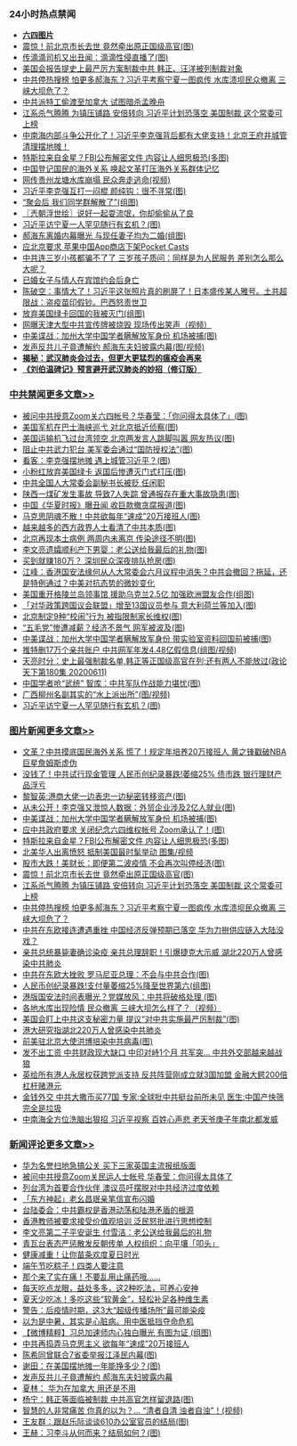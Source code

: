 <div class="catlist">
<h3>24小时热点禁闻</h3>
<ul>
<li><b><a href="64photo" target="_blank">六四图片</a></b></li>
<li><a href="https://github.com/fqnews/bnews/blob/master/topimagenews/20200611/1343360.md">震惊！前北京市长去世 竟然牵出原正国级高官(图)</a></li>
<li><a href="https://github.com/fqnews/bnews/blob/master/cbnews/20200612/1343617.md">传滴滴司机又出丑闻：滴滴性侵直播了(图)</a></li>
<li><a href="https://github.com/fqnews/bnews/blob/master/comments/20200611/1343294.md">美国会报告提史上最严厉方案制裁中共 韩正、汪洋被列制裁对象</a></li>
<li><a href="https://github.com/fqnews/bnews/blob/master/topimagenews/20200611/1343316.md">中共停热搜榜 怕更多郝海东？习近平考察宁夏一图疯传 水库溃坝民众撤离 三峡大坝危了？</a></li>
<li><a href="https://github.com/fqnews/bnews/blob/master/worldnews/20200612/1343481.md">中共派特工偷渡至加拿大 试图暗杀孟晚舟</a></li>
<li><a href="https://github.com/fqnews/bnews/blob/master/topimagenews/20200611/1343335.md">江系杀气腾腾 为镇压铺路 安倍转向 习近平计划恐落空 美国制裁 这个常委可上榜</a></li>
<li><a href="https://github.com/fqnews/bnews/blob/master/comments/20200612/1343528.md">中南海内部斗争公开化了！习近平李克强背后都有大佬支持！北京王府井城管清理摆地摊！</a></li>
<li><a href="https://github.com/fqnews/bnews/blob/master/topimagenews/20200612/1343508.md">特斯拉来自金星？FBI公布解密文件 内容让人细思极恐(多图)</a></li>
<li><a href="https://github.com/fqnews/bnews/blob/master/headline/20200611/1343250.md">中国登记国民的海外关系      唤起文革打压海外关系群体记忆</a></li>
<li><a href="https://github.com/fqnews/bnews/blob/master/cbnews/20200612/1343475.md">网传贵州龙塘水库崩塌 民众奔走逃命(视频)</a></li>
<li><a href="https://github.com/fqnews/bnews/blob/master/cbnews/20200612/1343542.md">习近平李克强互打一闷棍 颜纯钩：很不寻常(图)</a></li>
<li><a href="https://github.com/fqnews/bnews/blob/master/funmedia/20200612/1343388.md">“聚会后 我们同学群解散了”(组图)</a></li>
<li><a href="https://github.com/fqnews/bnews/blob/master/ssgc/20200612/1343441.md">〖兲朝浮世绘〗说好一起耍流氓，你却偷偷从了良</a></li>
<li><a href="https://github.com/fqnews/bnews/blob/master/cbnews/20200612/1343618.md">习近平访宁夏一人罕见随行有玄机？(图)</a></li>
<li><a href="https://github.com/fqnews/bnews/blob/master/yule/20200612/1343381.md">郝海东离婚内幕曝光 与现任妻子均为二婚(组图)</a></li>
<li><a href="https://github.com/fqnews/bnews/blob/master/cnnews/20200612/1343393.md">应北京要求 苹果中国App商店下架Pocket Casts</a></li>
<li><a href="https://github.com/fqnews/bnews/blob/master/comments/20200612/1343523.md">中共连三岁小孩都骗不了了 三岁孩子质问：同样是为人民服务 差别怎么那么大呢？</a></li>
<li><a href="https://github.com/fqnews/bnews/blob/master/baitai/20200611/1343227.md">已婚女子与情人在宾馆约会后身亡</a></li>
<li><a href="https://github.com/fqnews/bnews/blob/master/cbnews/20200612/1343604.md">陈破空：事情大了！习近平这张照片真的刷屏了！日本盛传某人雅号。土共超限战：盗疫苗印假钞。巴西怒责世卫 </a></li>
<li><a href="https://github.com/fqnews/bnews/blob/master/comments/20200612/1343401.md">放弃美国绿卡回国的我被灭门(组图)</a></li>
<li><a href="https://github.com/fqnews/bnews/blob/master/comments/20200611/1343247.md">网曝天津大型中共宣传牌被烧毁 现场传出笑声（视频）</a></li>
<li><a href="https://github.com/fqnews/bnews/blob/master/topimagenews/20200612/1343673.md">中美谍战：加州大学中国学者瞒解放军身份 机场被捕(图)</a></li>
<li><a href="https://github.com/fqnews/bnews/blob/master/cnnews/20200612/1343601.md">发声反共儿子竟遭解约 郝海东夫妇披露内幕(图/视频)</a></li>
<li><b><a href="https://github.com/fqnews/bnews/blob/master/comments/20200211/1275071.md" target="_blank">揭秘：武汉肺炎会过去，但更大更猛烈的瘟疫会再来</a></b></li>
<li><b><a href="https://github.com/fqnews/bnews/blob/master/comments/20200207/1272816.md" target="_blank">《刘伯温碑记》预言避开武汉肺炎的妙招（修订版）</a></b></li>
</ul>
</div>

<div class="catlist">
<h3><a href="https://github.com/fqnews/bnews/blob/master/cbnews/" target="_blank">中共禁闻</a><span><a href="https://github.com/fqnews/bnews/blob/master/cbnews/" target="_blank" rel="nofollow">更多文章>></a></span></h3>
<ul>
<li><a href="https://github.com/fqnews/bnews/blob/master/cbnews/20200612/1343781.md" target="_blank">被问中共授意Zoom关六四帐号？华春莹：「你问得太具体了」(图)</a></li>
<li><a href="https://github.com/fqnews/bnews/blob/master/cbnews/20200612/1343775.md" target="_blank">美国军机在巴士海峡巡弋 对北京抵近侦察(图)</a></li>
<li><a href="https://github.com/fqnews/bnews/blob/master/cbnews/20200612/1343770.md" target="_blank">美国运输机飞过台湾领空 北京两发言人跳脚叫嚣 网友热议(图)</a></li>
<li><a href="https://github.com/fqnews/bnews/blob/master/cbnews/20200612/1343769.md" target="_blank">阻止中共武力犯台 美军委会通过“国防授权法”(图)</a></li>
<li><a href="https://github.com/fqnews/bnews/blob/master/cbnews/20200612/1343766.md" target="_blank">看客：李克强摆地摊 遇上城管习近平？(图)</a></li>
<li><a href="https://github.com/fqnews/bnews/blob/master/cbnews/20200612/1343765.md" target="_blank">小粉红放弃美国绿卡 返国后惨遭灭门式打压(图)</a></li>
<li><a href="https://github.com/fqnews/bnews/blob/master/cbnews/20200612/1343756.md" target="_blank">中共全国人大常委会副秘书长被贬 任闲职</a></li>
<li><a href="https://github.com/fqnews/bnews/blob/master/cbnews/20200612/1343755.md" target="_blank">陕西一煤矿发生事故 导致7人失踪 曾通报存在重大事故隐患(图)</a></li>
<li><a href="https://github.com/fqnews/bnews/blob/master/cbnews/20200612/1343745.md" target="_blank">中国《华夏时报》曝丑闻 收巨款撤贪腐报道(图)</a></li>
<li><a href="https://github.com/fqnews/bnews/blob/master/cbnews/20200612/1343727.md" target="_blank">马克思阴魂不散！中共欲每年“速成”20万接班人(图)</a></li>
<li><a href="https://github.com/fqnews/bnews/blob/master/cbnews/20200612/1343715.md" target="_blank">越来越多的西方政界人士看清了中共本质(图)</a></li>
<li><a href="https://github.com/fqnews/bnews/blob/master/cbnews/20200612/1343714.md" target="_blank">北京再现本土病例 两周内未离京 传染途径不明(图)</a></li>
<li><a href="https://github.com/fqnews/bnews/blob/master/cbnews/20200612/1343706.md" target="_blank">李文亮遗孀顺利产下男婴：老公送给我最后的礼物(图)</a></li>
<li><a href="https://github.com/fqnews/bnews/blob/master/cbnews/20200612/1343705.md" target="_blank">买到就赚180万？ 深圳民众深夜排队抢房(图)</a></li>
<li><a href="https://github.com/fqnews/bnews/blob/master/cbnews/20200612/1343704.md" target="_blank">江峰：香港国安法缘何从人大常委会六月议程中消失？中共会撤回？拖延，还是特例通过？中美对抗态势的微妙变化</a></li>
<li><a href="https://github.com/fqnews/bnews/blob/master/cbnews/20200612/1343693.md" target="_blank">美国重开格陵兰岛领事馆 援助乌克兰2.5亿 加强欧洲盟友合作(组图)</a></li>
<li><a href="https://github.com/fqnews/bnews/blob/master/cbnews/20200612/1343676.md" target="_blank">「对华政策跨国议会联盟」增至13国议员参与 意大利荷兰等加入(图)</a></li>
<li><a href="https://github.com/fqnews/bnews/blob/master/cbnews/20200612/1343675.md" target="_blank">北京制定9种“校闹”行为 被指限制家长维权(图)</a></li>
<li><a href="https://github.com/fqnews/bnews/blob/master/cbnews/20200612/1343674.md" target="_blank">“五毛党”惨遭减薪？经济不景气 网军被波及(图)</a></li>
<li><a href="https://github.com/fqnews/bnews/blob/master/cbnews/20200612/1343653.md" target="_blank">中美谍战：加州大学中国学者瞒解放军身份 带实验室资料回国前被捕(图)</a></li>
<li><a href="https://github.com/fqnews/bnews/blob/master/cbnews/20200612/1343646.md" target="_blank">推特删17万个亲共账户 中共网军年发4.48亿假信息(组图/视频)</a></li>
<li><a href="https://github.com/fqnews/bnews/blob/master/cbnews/20200612/1343645.md" target="_blank">天亮时分：史上最强制裁名单,韩正等正国级高官在列;还有两人不能放过(政论天下第180集 20200611)</a></li>
<li><a href="https://github.com/fqnews/bnews/blob/master/cbnews/20200612/1343636.md" target="_blank">中国学者呛“武统” 智库：中共军队作战能力堪忧(图)</a></li>
<li><a href="https://github.com/fqnews/bnews/blob/master/cbnews/20200612/1343635.md" target="_blank">广西柳州名副其实的“水上派出所”(图/视频)</a></li>
<li><a href="https://github.com/fqnews/bnews/blob/master/cbnews/20200612/1343618.md" target="_blank">习近平访宁夏一人罕见随行有玄机？(图)</a></li>

</ul>
</div>
<div class="catlist">
<h3><a href="https://github.com/fqnews/bnews/blob/master/topimagenews/" target="_blank">图片新闻</a><span><a href="https://github.com/fqnews/bnews/blob/master/topimagenews/" target="_blank" rel="nofollow">更多文章>></a></span></h3>
<ul>
<li><a href="https://github.com/fqnews/bnews/blob/master/topimagenews/20200612/1343768.md" target="_blank">文革？中共摸底国民海外关系 慌了！规定年培养20万接班人 黄之锋戳破NBA巨星詹姆斯虚伪</a></li>
<li><a href="https://github.com/fqnews/bnews/blob/master/topimagenews/20200612/1343744.md" target="_blank">没钱了！中共试行现金管理 人民币创纪录暴跌!萎缩25% 债市跌 银行理财产品浮亏</a></li>
<li><a href="https://github.com/fqnews/bnews/blob/master/topimagenews/20200612/1343740.md" target="_blank">黎智英:港商大佬一边表忠一边秘密转移资产(图)</a></li>
<li><a href="https://github.com/fqnews/bnews/blob/master/topimagenews/20200612/1343722.md" target="_blank">从未公开！李克强又泄惊人数据：外贸企业涉及2亿人就业(图)</a></li>
<li><a href="https://github.com/fqnews/bnews/blob/master/topimagenews/20200612/1343673.md" target="_blank">中美谍战：加州大学中国学者瞒解放军身份 机场被捕(图)</a></li>
<li><a href="https://github.com/fqnews/bnews/blob/master/topimagenews/20200612/1343605.md" target="_blank">应中共政府要求 关闭纪念六四维权帐号 Zoom承认了！(图)</a></li>
<li><a href="https://github.com/fqnews/bnews/blob/master/topimagenews/20200612/1343508.md" target="_blank">特斯拉来自金星？FBI公布解密文件 内容让人细思极恐(多图)</a></li>
<li><a href="https://github.com/fqnews/bnews/blob/master/topimagenews/20200612/1343474.md" target="_blank">北美华人出离愤怒 抵制美国最时髦举动 图集/视频</a></li>
<li><a href="https://github.com/fqnews/bnews/blob/master/topimagenews/20200612/1343455.md" target="_blank">股市大跌！美财长：即便第二波疫情 不会再次叫停经济(图)</a></li>
<li><a href="https://github.com/fqnews/bnews/blob/master/topimagenews/20200611/1343360.md" target="_blank">震惊！前北京市长去世 竟然牵出原正国级高官(图)</a></li>
<li><a href="https://github.com/fqnews/bnews/blob/master/topimagenews/20200611/1343335.md" target="_blank">江系杀气腾腾 为镇压铺路 安倍转向 习近平计划恐落空 美国制裁 这个常委可上榜</a></li>
<li><a href="https://github.com/fqnews/bnews/blob/master/topimagenews/20200611/1343316.md" target="_blank">中共停热搜榜 怕更多郝海东？习近平考察宁夏一图疯传 水库溃坝民众撤离 三峡大坝危了？</a></li>
<li><a href="https://github.com/fqnews/bnews/blob/master/topimagenews/20200611/1343206.md" target="_blank">中共在东欧接连遭遇重挫 中国经济反弹预期已落空 华为力拚供应链入大陆没戏？</a></li>
<li><a href="https://github.com/fqnews/bnews/blob/master/topimagenews/20200611/1343192.md" target="_blank">亲共总统暴毙妻确诊染疫 亲共总理辞职！引爆捷克大示威 湖北220万人曾感染中共肺炎</a></li>
<li><a href="https://github.com/fqnews/bnews/blob/master/topimagenews/20200611/1343119.md" target="_blank">中共在东欧大挫败 罗马尼亚总理：不会与中共合作(图)</a></li>
<li><a href="https://github.com/fqnews/bnews/blob/master/topimagenews/20200611/1343089.md" target="_blank">人民币创纪录暴跌!支付量萎缩25%降至世界第六(组图)</a></li>
<li><a href="https://github.com/fqnews/bnews/blob/master/topimagenews/20200611/1343056.md" target="_blank">港版国安法时间表曝光？党媒放风：中共将破格处理 (图)</a></li>
<li><a href="https://github.com/fqnews/bnews/blob/master/topimagenews/20200611/1343035.md" target="_blank">各地水库出现险情 民众撤离 三峡大坝怎么样了？（视频）</a></li>
<li><a href="https://github.com/fqnews/bnews/blob/master/topimagenews/20200611/1343025.md" target="_blank">美国会盯上中共这支秘密力量 提议“对中共实施最严厉制裁”(图)</a></li>
<li><a href="https://github.com/fqnews/bnews/blob/master/topimagenews/20200611/1342937.md" target="_blank">港大研究指湖北220万人曾感染中共肺炎</a></li>
<li><a href="https://github.com/fqnews/bnews/blob/master/topimagenews/20200611/1342932.md" target="_blank">前美驻北京大使洪博培染中共病毒(图)</a></li>
<li><a href="https://github.com/fqnews/bnews/blob/master/topimagenews/20200610/1342773.md" target="_blank">发不出工资 中共财政现大缺口 中印对峙1个月 共军突&#8230; 中共外交部越来越战狼</a></li>
<li><a href="https://github.com/fqnews/bnews/blob/master/topimagenews/20200610/1342770.md" target="_blank">英给所有港人永居权获跨党派支持 反共阵营刚成立就3国加盟 金融大鳄200倍杠杆赌港元</a></li>
<li><a href="https://github.com/fqnews/bnews/blob/master/topimagenews/20200610/1342745.md" target="_blank">金钱外交 中共大撒币买77国 专家:全球批中共挺台前所未见 医生:中国产快筛完全是垃圾</a></li>
<li><a href="https://github.com/fqnews/bnews/blob/master/topimagenews/20200610/1342707.md" target="_blank">中南海全方位洗脑出狠招 习近平视察 百姓心声悲 老天爷庚子年南北都发威</a></li>

</ul>
</div>
<div class="catlist">
<h3><a href="https://github.com/fqnews/bnews/blob/master/comments/" target="_blank">新闻评论</a><span><a href="https://github.com/fqnews/bnews/blob/master/comments/" target="_blank" rel="nofollow">更多文章>></a></span></h3>
<ul>
<li><a href="https://github.com/fqnews/bnews/blob/master/comments/20200612/1343782.md" target="_blank">华为名誉扫地急搞公关 买下三家英国主流报纸版面</a></li>
<li><a href="https://github.com/fqnews/bnews/blob/master/comments/20200612/1343777.md" target="_blank">被问中共授意Zoom关民运人士帐号 华春莹：你问得太具体了</a></li>
<li><a href="https://github.com/fqnews/bnews/blob/master/comments/20200612/1343773.md" target="_blank">列台湾为首要合作伙伴 澳议员吁摆脱对中共经济过度依赖</a></li>
<li><a href="https://github.com/fqnews/bnews/blob/master/comments/20200612/1343767.md" target="_blank">「东方神起」老幺昌珉亲笔信宣布闪婚</a></li>
<li><a href="https://github.com/fqnews/bnews/blob/master/comments/20200612/1343753.md" target="_blank">台陆委会：中共霸权是香港动荡和陆港矛盾的根源</a></li>
<li><a href="https://github.com/fqnews/bnews/blob/master/comments/20200612/1343743.md" target="_blank">香港教师被要求接受价值观培训 泛民怒批进行思想控制</a></li>
<li><a href="https://github.com/fqnews/bnews/blob/master/comments/20200612/1343729.md" target="_blank">李文亮第二子平安诞生 付雪洁：老公送给我最后的礼物</a></li>
<li><a href="https://github.com/fqnews/bnews/blob/master/comments/20200612/1343707.md" target="_blank">青瓦台表态严惩散发反朝传单 人权组织：向平壤「叩头」</a></li>
<li><a href="https://github.com/fqnews/bnews/blob/master/comments/20200612/1343702.md" target="_blank">健康减重！让你苗条欢度夏日时光</a></li>
<li><a href="https://github.com/fqnews/bnews/blob/master/comments/20200612/1343701.md" target="_blank">端午节吃粽子！四类人要注意</a></li>
<li><a href="https://github.com/fqnews/bnews/blob/master/comments/20200612/1343700.md" target="_blank">那个来了实在痛！不要乱用止痛药哦&#8230;&#8230;</a></li>
<li><a href="https://github.com/fqnews/bnews/blob/master/comments/20200612/1343699.md" target="_blank">每天吃点龙眼，益处多多，这2种吃法，可养心安神</a></li>
<li><a href="https://github.com/fqnews/bnews/blob/master/comments/20200612/1343698.md" target="_blank">夏天少吃冰！多吃这些“软黄金”，轻松补足各种维生素</a></li>
<li><a href="https://github.com/fqnews/bnews/blob/master/comments/20200612/1343680.md" target="_blank">警告：后疫情时期，这3大“超级传播场所”最可能染疫</a></li>
<li><a href="https://github.com/fqnews/bnews/blob/master/comments/20200612/1343679.md" target="_blank">以为是中暑，其实是心脏病。用中医抵挡夺命危机</a></li>
<li><a href="https://github.com/fqnews/bnews/blob/master/comments/20200612/1343658.md" target="_blank">【微博精粹】习总加速师内心独白曝光 有图为证 (组图)</a></li>
<li><a href="https://github.com/fqnews/bnews/blob/master/comments/20200612/1343615.md" target="_blank">中共再捣弄马克思主义 欲每年“速成”20万接班人</a></li>
<li><a href="https://github.com/fqnews/bnews/blob/master/comments/20200612/1343612.md" target="_blank">陈希同曾联合7省委举报江泽民内幕(图)</a></li>
<li><a href="https://github.com/fqnews/bnews/blob/master/comments/20200612/1343599.md" target="_blank">谢田：在美国摆地摊一年能挣多少？(图)</a></li>
<li><a href="https://github.com/fqnews/bnews/blob/master/comments/20200612/1343586.md" target="_blank">发声反共儿子竟遭解约 郝海东夫妇披露内幕</a></li>
<li><a href="https://github.com/fqnews/bnews/blob/master/comments/20200612/1343579.md" target="_blank">夏林： 华为在加拿大 用还是不用</a></li>
<li><a href="https://github.com/fqnews/bnews/blob/master/comments/20200612/1343578.md" target="_blank">杨宁：韩正等面临被制裁 中共高官怎样留退路(图)</a></li>
<li><a href="https://github.com/fqnews/bnews/blob/master/comments/20200612/1343577.md" target="_blank">智慧的人非常痛苦 你真的以为？… “清者自清 浊者自浊”！(视频)</a></li>
<li><a href="https://github.com/fqnews/bnews/blob/master/comments/20200612/1343576.md" target="_blank">王友群：跟赵乐际谈谈610办公室官员的结局(图)</a></li>
<li><a href="https://github.com/fqnews/bnews/blob/master/comments/20200612/1343575.md" target="_blank">王赫：习李斗从何而来？结局如何？(图)</a></li>

</ul>
</div>